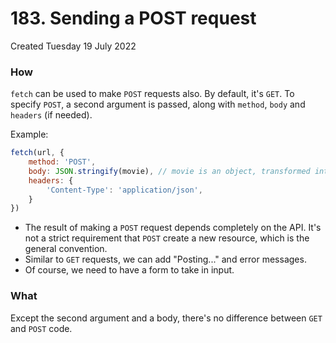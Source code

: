 # 183. Sending a POST request
Created Tuesday 19 July 2022

### How
`fetch` can be used to make `POST` requests also. By default, it's `GET`.
To specify `POST`, a second argument is passed, along with `method`, `body` and `headers` (if needed).

Example:
```js
fetch(url, {
	method: 'POST',
	body: JSON.stringify(movie), // movie is an object, transformed into JSON
	headers: {
		'Content-Type': 'application/json',
	}
})
```

- The result of making a `POST` request depends completely on the API. It's not a strict requirement that `POST` create a new resource, which is the general convention.
- Similar to `GET` requests, we can add "Posting..." and error messages.
- Of course, we need to have a form to take in input.


### What
Except the second argument and a body, there's no difference between `GET` and `POST` code.